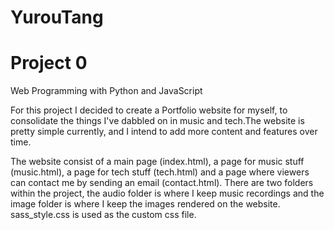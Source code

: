 # YurouTang

# Project 0

Web Programming with Python and JavaScript


For this project I decided to create a Portfolio website for myself, to consolidate 
the things I've dabbled on in music and tech.The website is pretty simple currently, 
and I intend to add more content and features over time. 

The website consist of a main page (index.html), a page for music stuff 
(music.html), a page for tech stuff (tech.html) and a page where viewers can 
contact me by sending an email (contact.html). There are two folders within
the project, the audio folder is where I keep music recordings and the image folder
is where I keep the images rendered on the website. sass_style.css is used as the 
custom css file.